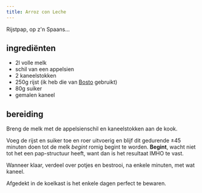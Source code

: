```yaml
---
title: Arroz con Leche
---
```


Rijstpap, op z'n Spaans...

## ingrediënten

* 2l volle melk
* schil van een appelsien
* 2 kaneelstokken
* 250g rijst (ik heb die van [Bosto](https://bosto.be/product/rijstpap-40-min) gebruikt)
* 80g suiker
* gemalen kaneel

## bereiding

Breng de melk met de appelsienschil en kaneelstokken aan de kook.

Voeg de rijst en suiker toe en roer uitvoerig en blijf dit gedurende ±45 minuten doen tot de melk _begint_ romig begint te worden. **Begint**, wacht niet tot het een pap-structuur heeft, want dan is het resultaat IMHO te vast.

Wanneer klaar, verdeel over potjes en bestrooi, na enkele minuten, met wat kaneel.

Afgedekt in de koelkast is het enkele dagen perfect te bewaren.
